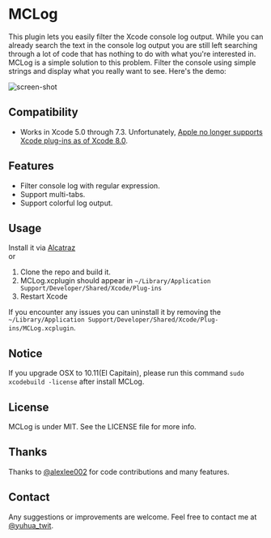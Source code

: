 # MCLog

This plugin lets you easily filter the Xcode console log output. While you can already search the text in the console log output you are still left searching through a lot of code that has nothing to do with what you're interested in. MCLog is a simple solution to this problem. Filter the console using simple strings and display what you really want to see. Here's the demo:

![screen-shot](https://rawgithub.com/yuhua-chen/MCLog/master/MCLogScreenshot.gif)


## Compatibility

 - Works in Xcode 5.0 through 7.3.  Unfortunately, [Apple no longer supports Xcode plug-ins as of Xcode 8.0](https://github.com/alcatraz/Alcatraz/issues/475).
 
## Features

 - Filter console log with regular expression.
 - Support multi-tabs.
 - Support colorful log output.

## Usage

Install it via [Alcatraz](http://alcatraz.io/)  
or  
 1. Clone the repo and build it.
 2. MCLog.xcplugin should appear in `~/Library/Application Support/Developer/Shared/Xcode/Plug-ins`
 3. Restart Xcode  

If you encounter any issues you can uninstall it by removing the `~/Library/Application Support/Developer/Shared/Xcode/Plug-ins/MCLog.xcplugin`.

## Notice

If you upgrade OSX to 10.11(El Capitain), please run this command `sudo xcodebuild -license` after install MCLog.

## License

MCLog is under MIT.  See the LICENSE file for more info.

## Thanks

Thanks to [@alexlee002](https://github.com/alexlee002) for code contributions and many features.

## Contact

Any suggestions or improvements are welcome. Feel free to contact me at [@yuhua_twit](https://twitter.com/yuhua_twit).
